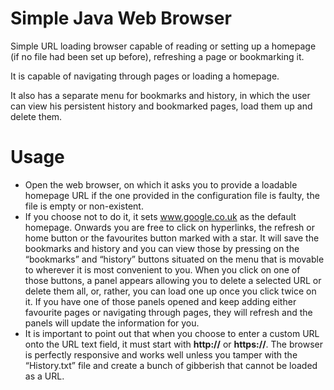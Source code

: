 # Simple Java Web Browser
Simple URL loading browser capable of reading or setting up a homepage (if no file had been set up before), refreshing a page or bookmarking it.

It is capable of navigating through pages or loading a homepage.

It also has a separate menu for bookmarks and history, in which the user can view his persistent history and bookmarked pages, load them up and delete them.

# Usage

* Open the web browser, on which it asks you to provide a loadable homepage URL if the one provided in the configuration file is faulty, the file is empty or non-existent.
* If you choose not to do it, it sets www.google.co.uk as the default homepage. Onwards you are free to click on hyperlinks, the refresh or home button or the favourites button marked with a star. It will save the bookmarks and history and you can view those by pressing on the “bookmarks” and “history” buttons situated on the menu that is movable to wherever it is most convenient to you. When you click on one of those buttons, a panel appears allowing you to delete a selected URL or delete them all, or, rather, you can load one up once you click twice on it. If you have one of those panels opened and keep adding either favourite pages or navigating through pages, they will refresh and the panels will update the information for you.
* It is important to point out that when you choose to enter a custom URL onto the URL text field, it must start with **http://** or **https://**. The browser is perfectly responsive and works well unless you tamper with the “History.txt” file and create a bunch of gibberish that cannot be loaded as a URL.

